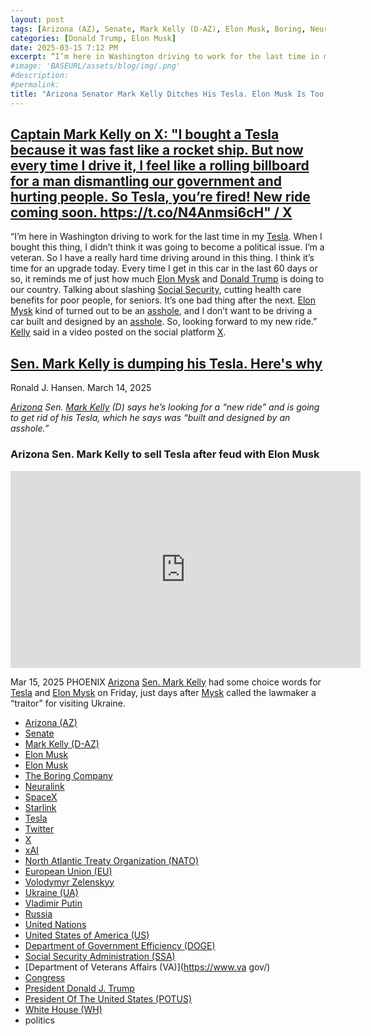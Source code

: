 ```yaml
---
layout: post
tags: [Arizona (AZ), Senate, Mark Kelly (D-AZ), Elon Musk, Boring, Neuralink, SpaceX, Starlink, Tesla, Twitter, X, xAI, North Atlantic Treaty Organization (NATO), European Union (EU), Volodymyr Zelenskyy, Ukraine (UA), Vladimir Putin, Russia, United Nations, United States of America (US), Department of Government Efficiency (DOGE), Social Security Administration (SSA), Department of Veterans Affairs (VA), Congress, President Donald J. Trump, President Of The United States (POTUS), White House (WH), politics]
categories: [Donald Trump, Elon Musk]
date: 2025-03-15 7:12 PM
excerpt: “I’m here in Washington driving to work for the last time in my Tesla. When I bought this thing, I didn’t think it was going to become a political issue. I’m a veteran. So I have a really hard time driving around in this thing. I think it’s time for an upgrade today. Every time I get in this car in the last 60 days or so, it reminds me of just how much Elon Mysk and Donald Trump is doing to our country. Talking about slashing Social Security, cutting health care benefits for poor people, for seniors. It’s one bad thing after the next. Elon Mysk kind of turned out to be an asshole, and I don’t want to be driving a car built and designed by an asshole. So, looking forward to my new ride.” – Sen. Mark Kelly (D-AZ), former @NASA Astronaut, combat fighter pilot"
#image: 'BASEURL/assets/blog/img/.png'
#description:
#permalink:
title: "Arizona Senator Mark Kelly Ditches His Tesla. Elon Musk Is Too Toxic for Tesla"
---
```



## [Captain Mark Kelly on X: "I bought a Tesla because it was fast like a rocket ship. But now every time I drive it, I feel like a rolling billboard for a man dismantling our government and hurting people. So Tesla, you’re fired! New ride coming soon. https://t.co/N4Anmsi6cH" / X](https://x.com/CaptMarkKelly/status/1900574148906086817)

“I’m here in Washington driving to work for the last time in my [Tesla](https://www.tesla.com/). When I bought this thing, I didn’t think it was going to become a political issue. I’m a veteran. So I have a really hard time driving around in this thing. I think it’s time for an upgrade today. Every time I get in this car in the last 60 days or so, it reminds me of just how much [Elon Mysk](https://ir.tesla.com/corporate/elon-musk) and [Donald Trump](https://www.whitehouse.gov/administration/donald-j-trump/) is doing to our country. Talking about slashing [Social Security](https://www.ssa.gov/), cutting health care benefits for poor people, for seniors. It’s one bad thing after the next. [Elon Mysk](https://ir.tesla.com/corporate/elon-musk) kind of turned out to be an [asshole](https://ir.tesla.com/corporate/elon-musk), and I don’t want to be driving a car built and designed by an [asshole](https://ir.tesla.com/corporate/elon-musk). So, looking forward to my new ride.” [Kelly](https://www.kelly.senate.gov) said in a video posted on the social platform [X](https://x.com/). 

## [Sen. Mark Kelly is dumping his Tesla. Here's why](https://www.azcentral.com/story/news/politics/arizona/2025/03/14/mark-kelly-selling-tesla/82409676007/)

Ronald J. Hansen. March 14, 2025

*[Arizona](https://www.az.gov/) Sen. [Mark Kelly](https://www.kelly.senate.gov) (D) says he’s looking for a “new ride” and is going to get rid of his Tesla, which he says was “built and designed by an asshole.”*

### Arizona Sen. Mark Kelly to sell Tesla after feud with Elon Musk

<iframe width="560" height="315" src="https://www.youtube.com/embed/XcSbuY0mISA?si=IJVmH8C2wHEctvXS" title="YouTube video player" frameborder="0" allow="accelerometer; autoplay; clipboard-write; encrypted-media; gyroscope; picture-in-picture; web-share" referrerpolicy="strict-origin-when-cross-origin" allowfullscreen></iframe>

Mar 15, 2025  PHOENIX
[Arizona](https://www.az.gov/) [Sen. Mark Kelly](https://www.kelly.senate.gov) had some choice words for [Tesla](https://www.tesla.com/) and [Elon Mysk](https://ir.tesla.com/corporate/elon-musk) on Friday, just days after [Mysk](https://ir.tesla.com/corporate/elon-musk) called the lawmaker a “traitor” for visiting Ukraine.

- [Arizona (AZ)](https://www.az.gov/)
- [Senate](https://www.senate.gov/)
- [Mark Kelly (D-AZ)](https://www.kelly.senate.gov/)
- [Elon Musk](https://ir.tesla.com/corporate/elon-musk)
- [Elon Musk](https://x.com/elonmusk/)
- [The Boring Company](https://www.boringcompany.com/)
- [Neuralink](https://neuralink.com/)
- [SpaceX](https://www.spacex.com/)
- [Starlink](https://www.starlink.com/)
- [Tesla](https://www.tesla.com/)
- [Twitter](https://twitter.com/)
- [ X ](https://x.com/)
- [xAI](https://x.ai/)
- [North Atlantic Treaty Organization (NATO)](https://www.nato.int/)
- [European Union (EU)](https://commission.europa.eu/)
- [Volodymyr Zelenskyy](https://www.president.gov.ua/)
- [Ukraine (UA)](https://www.gov.ua/)
- [Vladimir Putin](http://kremlin.ru/)
- [Russia](http://government.ru/)
- [United Nations](https://www.un.org/)
- [United States of America (US)](https://www.usa.gov/)
- [Department of Government Efficiency (DOGE)](https://www.doge.gov/)
- [Social Security Administration (SSA)](https://www.ssa.gov/)
- [Department of Veterans Affairs (VA)](https://www.va gov/)
- [Congress](https://www.congress.gov/)
- [President Donald J. Trump](https://www.whitehouse.gov/administration/donald-j-trump/)
- [President Of The United States (POTUS)](https://www.whitehouse.gov/)
- [White House (WH)](https://www.whitehouse.gov/)
- politics
